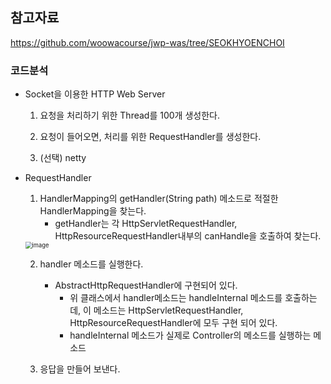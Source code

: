 ## 참고자료

https://github.com/woowacourse/jwp-was/tree/SEOKHYOENCHOI



### 코드분석

- Socket을 이용한 HTTP Web Server

  1. 요청을 처리하기 위한 Thread를 100개 생성한다.

  2. 요청이 들어오면, 처리를 위한 RequestHandler를 생성한다.

  3. (선택) netty

  

- RequestHandler

  1. HandlerMapping의 getHandler(String path) 메소드로 적절한 HandlerMapping을 찾는다.
     - getHandler는 각 HttpServletRequestHandler, HttpResourceRequestHandler내부의 canHandle을 호출하여 찾는다.

  <img src="/Users/bagjonghun/Desktop/learning/java-web-programing/images/HttpResourceRequestHandler.png" alt="image" style="zoom:67%;" />

  2. handler 메소드를 실행한다.
     - AbstractHttpRequestHandler에 구현되어 있다.
       - 위 클래스에서 handler메소드는 handleInternal 메소드를 호출하는데, 이 메소드는 HttpServletRequestHandler, HttpResourceRequestHandler에 모두 구현 되어 있다.
       - handleInternal 메소드가 실제로 Controller의 메소드를 실행하는 메소드

  3. 응답을 만들어 보낸다.